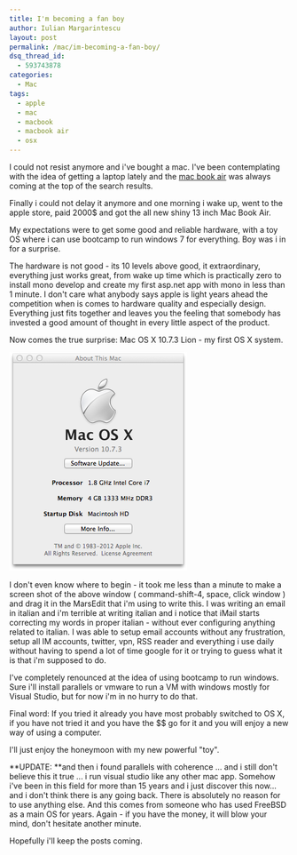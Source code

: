 ```yaml
---
title: I'm becoming a fan boy
author: Iulian Margarintescu
layout: post
permalink: /mac/im-becoming-a-fan-boy/
dsq_thread_id:
  - 593743878
categories:
  - Mac
tags:
  - apple
  - mac
  - macbook
  - macbook air
  - osx
---
```

I could not resist anymore and i've bought a mac. I've been contemplating with the idea of getting a laptop lately and the [mac book air][1] was always coming at the top of the search results.

Finally i could not delay it anymore and one morning i wake up, went to the apple store, paid 2000$ and got the all new shiny 13 inch Mac Book Air.

My expectations were to get some good and reliable hardware, with a toy OS where i can use bootcamp to run windows 7 for everything. Boy was i in for a surprise.

The hardware is not good - its 10 levels above good, it extraordinary, everything just works great, from wake up time which is practically zero to install mono develop and create my first asp.net app with mono in less than 1 minute. I don't care what anybody says apple is light years ahead the competition when is comes to hardware quality and especially design. Everything just fits together and leaves you the feeling that somebody has invested a good amount of thought in every little aspect of the product.

Now comes the true surprise: Mac OS X 10.7.3 Lion - my first OS X system.

![Mac OS X Lion](/images/Mac-OS-XMaxOsX.png "Mac OS X Lion")

I don't even know where to begin - it took me less than a minute to make a screen shot of the above window ( command-shift-4, space, click window ) and drag it in the MarsEdit that i'm using to write this. I was writing an email in italian and i'm terrible at writing italian and i notice that iMail starts correcting my words in proper italian - without ever configuring anything related to italian. I was able to setup email accounts without any frustration, setup all IM accounts, twitter, vpn, RSS reader and everything i use daily without having to spend a lot of time google for it or trying to guess what it is that i'm supposed to do.

I've completely renounced at the idea of using bootcamp to run windows. Sure i'll install parallels or vmware to run a VM with windows mostly for Visual Studio, but for now i'm in no hurry to do that.

Final word: If you tried it already you have most probably switched to OS X, if you have not tried it and you have the $$ go for it and you will enjoy a new way of using a computer.

I'll just enjoy the honeymoon with my new powerful "toy".

**UPDATE: **and then i found parallels with coherence ... and i still don't believe this it true ... i run visual studio like any other mac app. Somehow i've been in this field for more than 15 years and i just discover this now... and i don't think there is any going back. There is absolutely no reason for to use anything else. And this comes from someone who has used FreeBSD as a main OS for years. Again - if you have the money, it will blow your mind, don't hesitate another minute.

Hopefully i'll keep the posts coming.

 [1]: http://www.apple.com/macbookair/